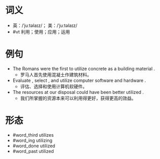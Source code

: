 # 词义
- 英：/ˈjuːtəlaɪz/； 美：/ˈjuːtəlaɪz/
- #vt 利用；使用；应用；运用
# 例句
- The Romans were the first to utilize concrete as a building material .
	- 罗马人首先使用混凝土作建筑材料。
- Evaluate , select , and utilize computer software and hardware .
	- 评估、选择和使用计算机软硬件。
- The resources at our disposal could have been better utilized .
	- 我们所掌握的资源本来可以利用得更好，获得更高的效益。
# 形态
- #word_third utilizes
- #word_ing utilizing
- #word_done utilized
- #word_past utilized
